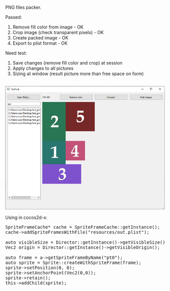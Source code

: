 PNG files packer.

Passed:
1) Remove fill color from image - OK
2) Crop image (check transparent pixels) - OK
3) Create packed image - OK
4) Export to plist format - OK

Need test:
1) Save changes (remove fill color and crop) at session
2) Apply changes to all pictures
3) Sizing at window (result picture more than free space on form)

<br/><img src="screen.png" /><br/>

Using in cocos2d-x:
<pre>
SpriteFrameCache* cache = SpriteFrameCache::getInstance();
cache->addSpriteFramesWithFile("resources/out.plist");

auto visibleSize = Director::getInstance()->getVisibleSize();
Vec2 origin = Director::getInstance()->getVisibleOrigin();

auto frame = a->getSpriteFrameByName("pt0");
auto sprite = Sprite::createWithSpriteFrame(frame);
sprite->setPosition(0, 0);
sprite->setAnchorPoint(Vec2(0,0));
sprite->retain();
this->addChild(sprite);
</pre>
